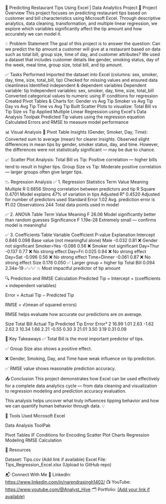 🧾 Predicting Restaurant Tips Using Excel | Data Analytics Project
📌 Project Overview
This project focuses on predicting restaurant tips based on customer and bill characteristics using Microsoft Excel. Through descriptive analytics, data cleaning, transformation, and multiple linear regression, we explore which variables significantly affect the tip amount and how accurately we can model it.

💡 Problem Statement
The goal of this project is to answer the question:
Can we predict the tip amount a customer will give at a restaurant based on data such as total bill, group size, time of day, and customer attributes?
We used a dataset that includes customer details like gender, smoking status, day of the week, meal time, group size, total bill, and tip amount.

✅ Tasks Performed
Imported the dataset into Excel (columns: sex, smoker, day, time, size, total_bill, tip)
Checked for missing values and ensured data cleanliness
Identified independent & dependent variables
Dependent variable: tip
Independent variables: sex, smoker, day, time, size, total_bill
Converted categorical values to numeric using IF conditions for regression
Created Pivot Tables & Charts for:
Gender vs Avg Tip
Smoker vs Avg Tip
Day vs Avg Tip
Time vs Avg Tip
Built Scatter Plots to visualize:
Total Bill vs Tip
Size vs Tip
Applied Multiple Linear Regression using Excel's Data Analysis Toolpak
Predicted Tip values using the regression equation
Calculated Errors and RMSE to measure model performance


📊 Visual Analysis
📌 Pivot Table Insights (Gender, Smoker, Day, Time):
Converted sum to average (mean) for clearer insights.
Observed slight differences in mean tips by gender, smoker status, day, and time.
However, the differences were not statistically significant — may be due to chance.

📈 Scatter Plot Analysis:
Total Bill vs Tip: Positive correlation — higher bills tend to result in higher tips.
Group Size vs Tip: Moderate positive correlation — larger groups often give larger tips.

📉 Regression Analysis
✅ 1. Regression Statistics
Term	              Value	      Meaning
Multiple R	        0.6856	    Strong correlation between predictors and tip
R Square	          0.4701	    Model explains 47% of variation in tips
Adjusted R²	        0.4520	    Adjusted for number of predictors used
Standard Error	    1.02	      Avg. prediction error is ₹1.02
Observations	      244	        Total data points used in model

✅ 2. ANOVA Table
Term	             Value	      Meaning
F	                 26.06	      Model significantly better than random guesses
Significance F	   1.19e-28	    Extremely small — confirms model is meaningful

✅ 3. Coefficients Table
Variable	          Coefficient	  P-value	      Explanation
Intercept	0.846	0.098	Base value (not meaningful alone)
Male	-0.032	0.81 ❌	Gender not significant
Smoker=Yes	-0.086	0.56 ❌	Smoker not significant
Day=Thur	-0.137	0.77 ❌	No strong effect
Day=Fri	0.025	0.94 ❌	No strong effect
Day=Sat	-0.096	0.56 ❌	No strong effect
Time=Dinner	-0.061	0.87 ❌	No strong effect
Size	0.176	0.050 ✅	Larger group = higher tip
Total Bill	0.094	2.34e-19 ✅✅✅	💥 Most impactful predictor of tip amount

🔍 Prediction and RMSE Calculation
Predicted Tip = Intercept + (coefficients × independent variables)

Error = Actual Tip − Predicted Tip

RMSE = √(mean of squared errors)

RMSE helps evaluate how accurate our predictions are on average.

Size	Total Bill	Actual Tip	Predicted Tip	Error	Error²
2	16.99	1.01	2.63	-1.62	2.62
3	10.34	1.66	2.21	-0.55	0.30
3	21.01	3.50	3.19	0.31	0.09

🧠 Key Takeaways
✅ Total Bill is the most important predictor of tips.

✅ Group Size also shows a positive effect.

❌ Gender, Smoking, Day, and Time have weak influence on tip prediction.

✅ RMSE value shows reasonable prediction accuracy.

📤 Conclusion
This project demonstrates how Excel can be used effectively for a complete data analytics cycle — from data cleaning and visualization to regression modeling and prediction accuracy evaluation.

This analysis helps uncover what truly influences tipping behavior and how we can quantify human behavior through data. 💡

🔧 Tools Used
Microsoft Excel

Data Analysis ToolPak

Pivot Tables
IF Conditions for Encoding
Scatter Plot Charts
Regression Modeling
RMSE Calculation

📎 Resources

Dataset: Tips.csv (Add link if available)
Excel File: Tips_Regression_Excel.xlsx (Upload to GitHub repo)



📬 Connect With Me
💼 LinkedIn: https://www.linkedin.com/in/narendrasingh1402/
📺 YouTube: https://www.youtube.com/@Analyst_Hive
🗂️ Portfolio: [(Add your link if available)](https://narendra1402.github.io/)
